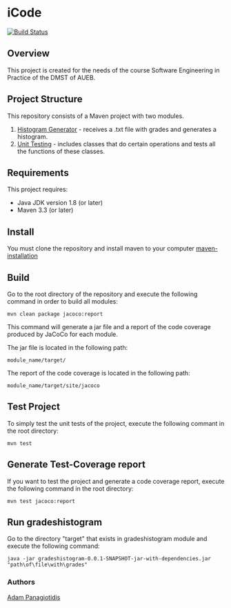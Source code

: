 # iCode
[![Build Status](https://travis-ci.com/AdamPanag/iCode.svg?token=TFZa7qgmi3yxuWQ8eYkt&branch=master)](https://travis-ci.com/AdamPanag/iCode)

## Overview
This project is created for the needs of the course Software Engineering in Practice of the DMST of AUEB.

## Project Structure
This repository consists of a Maven project with two modules.
1) [Histogram Generator](gradeshistogram) - receives a .txt file with grades and generates a histogram.
2) [Unit Testing](unittesting) - includes classes that do certain operations and tests all the functions of these classes.

## Requirements
This project requires:
* Java JDK version 1.8 (or later)
* Maven 3.3 (or later)

## Install
You must clone the repository and install maven to your computer [maven-installation](https://mkyong.com/maven/how-to-install-maven-in-windows/)

## Build
Go to the root directory of the repository and execute the following command in order to build all modules:
```
mvn clean package jacoco:report
```
This command will generate a jar file and a report of the code coverage produced by JaCoCo for each module.

The jar file is located in the following path:
```
module_name/target/
```

The report of the code coverage is located in the following path:
```
module_name/target/site/jacoco
```

## Test Project
To simply test the unit tests of the project, execute the following commant in the root directory:
```
mvn test
```

## Generate Test-Coverage report
If you want to test the project and generate a code coverage report, execute the following command in the root directory:
```
mvn test jacoco:report
```

## Run gradeshistogram
Go to the directory "target" that exists in gradeshistogram module and execute the following command:
```
java -jar gradeshistogram-0.0.1-SNAPSHOT-jar-with-dependencies.jar "path\of\file\with\grades"
```

### Authors
[Adam Panagiotidis](https://github.com/AdamPanag)
